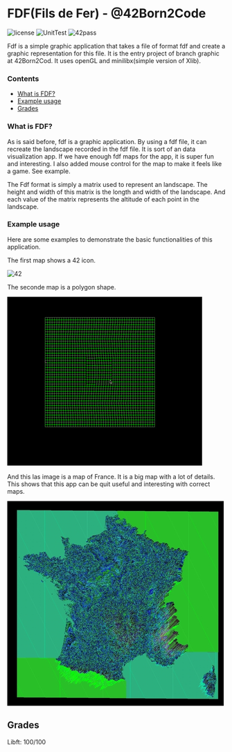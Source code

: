 # FDF(Fils de Fer) - @42Born2Code
![license](https://img.shields.io/github/license/mashape/apistatus.svg)
![UnitTest](https://img.shields.io/badge/42UnitTest-pass-blue.svg)
![42pass](https://img.shields.io/badge/42-pass-brightgreen.svg)

Fdf is a simple graphic application that takes a file of format fdf and create
a graphic representation for this file. It is the entry project of branch graphic
at 42Born2Cod. It uses openGL and minilibx(simple version of Xlib).

### Contents
* [What is FDF?](#what-is-fdf)
* [Example usage](#example-usage)
* [Grades](#grades)

### What is FDF?

As is said before, fdf is a graphic application. By using a fdf file, it can recreate the
landscape recorded in the fdf file. It is sort of an data visualization app.
If we have enough fdf maps for the app, it is super fun and interesting.
I also added mouse control for the map to make it feels like a game.
See example.

The Fdf format is simply a matrix used to represent an landscape. The height and 
width of this matrix is the longth and width of the landscape. And each value of
the matrix represents the altitude of each point in the landscape.


### Example usage

Here are some examples to demonstrate the basic functionalities of this application.

The first map shows a 42 icon.

![42](/img/42.gif)

The seconde map is a polygon shape.

![polygon](/img/polygon.gif)

And this las image is a map of France. It is a big map with a lot of details.
This shows that this app can be quit useful and interesting with correct maps.

![france](/img/france.jpg)

## Grades

Libft: 100/100
